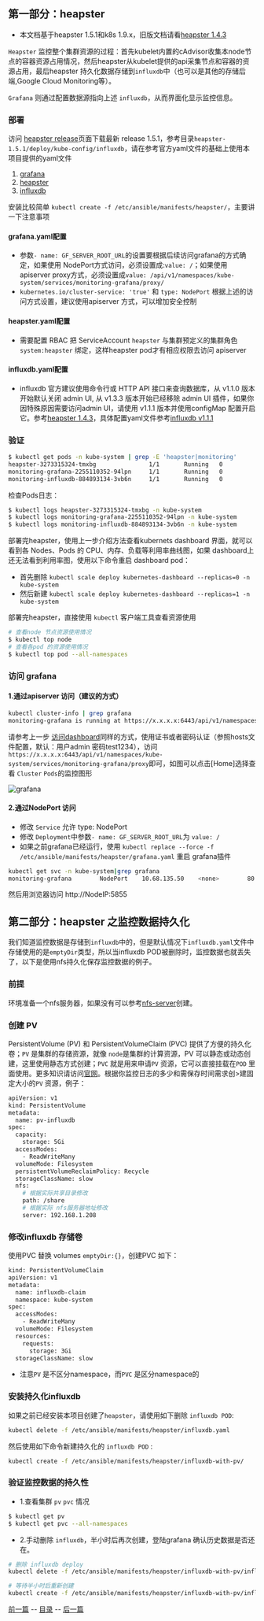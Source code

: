 ## 第一部分：heapster

+ 本文档基于heapster 1.5.1和k8s 1.9.x，旧版文档请看[heapster 1.4.3](heapster.1.4.3.md)

`Heapster` 监控整个集群资源的过程：首先kubelet内置的cAdvisor收集本node节点的容器资源占用情况，然后heapster从kubelet提供的api采集节点和容器的资源占用，最后heapster 持久化数据存储到`influxdb`中（也可以是其他的存储后端,Google Cloud Monitoring等）。

`Grafana` 则通过配置数据源指向上述 `influxdb`，从而界面化显示监控信息。

### 部署

访问 [heapster release](https://github.com/kubernetes/heapster)页面下载最新 release 1.5.1，参考目录`heapster-1.5.1/deploy/kube-config/influxdb`，请在参考官方yaml文件的基础上使用本项目提供的yaml文件

1. [grafana](../../manifests/heapster/grafana.yaml)
1. [heapster](../../manifests/heapster/heapster.yaml)
1. [influxdb](../../manifests/heapster/influxdb.yaml)

安装比较简单 `kubectl create -f /etc/ansible/manifests/heapster/`，主要讲一下注意事项

#### grafana.yaml配置

+ 参数`- name: GF_SERVER_ROOT_URL`的设置要根据后续访问grafana的方式确定，如果使用 NodePort方式访问，必须设置成:`value: /`；如果使用apiserver proxy方式，必须设置成`value: /api/v1/namespaces/kube-system/services/monitoring-grafana/proxy/`
+ `kubernetes.io/cluster-service: 'true'` 和 `type: NodePort` 根据上述的访问方式设置，建议使用apiserver 方式，可以增加安全控制

#### heapster.yaml配置

+ 需要配置 RBAC 把 ServiceAccount `heapster` 与集群预定义的集群角色 `system:heapster` 绑定，这样heapster pod才有相应权限去访问 apiserver

#### influxdb.yaml配置

+ influxdb 官方建议使用命令行或 HTTP API 接口来查询数据库，从 v1.1.0 版本开始默认关闭 admin UI, 从 v1.3.3 版本开始已经移除 admin UI 插件，如果你因特殊原因需要访问admin UI，请使用 v1.1.1 版本并使用configMap 配置开启它。参考[heapster 1.4.3](heapster.1.4.3.md)，具体配置yaml文件参考[influxdb v1.1.1](../../manifests/heapster/influxdb-v1.1.1/influxdb.yaml)

### 验证

``` bash
$ kubectl get pods -n kube-system | grep -E 'heapster|monitoring'
heapster-3273315324-tmxbg               1/1       Running   0          11m
monitoring-grafana-2255110352-94lpn     1/1       Running   0          11m
monitoring-influxdb-884893134-3vb6n     1/1       Running   0          11m
```
检查Pods日志：
``` bash
$ kubectl logs heapster-3273315324-tmxbg -n kube-system
$ kubectl logs monitoring-grafana-2255110352-94lpn -n kube-system
$ kubectl logs monitoring-influxdb-884893134-3vb6n -n kube-system
```
部署完heapster，使用上一步介绍方法查看kubernets dashboard 界面，就可以看到各 Nodes、Pods 的 CPU、内存、负载等利用率曲线图，如果 dashboard上还无法看到利用率图，使用以下命令重启 dashboard pod：
+ 首先删除 `kubectl scale deploy kubernetes-dashboard --replicas=0 -n kube-system`
+ 然后新建 `kubectl scale deploy kubernetes-dashboard --replicas=1 -n kube-system`

部署完heapster，直接使用 `kubectl` 客户端工具查看资源使用

``` bash
# 查看node 节点资源使用情况
$ kubectl top node	
# 查看各pod 的资源使用情况
$ kubectl top pod --all-namespaces
```

### 访问 grafana

#### 1.通过apiserver 访问（建议的方式）

``` bash
kubectl cluster-info | grep grafana
monitoring-grafana is running at https://x.x.x.x:6443/api/v1/namespaces/kube-system/services/monitoring-grafana/proxy
```
请参考上一步 [访问dashboard](dashboard.md)同样的方式，使用证书或者密码认证（参照hosts文件配置，默认：用户admin 密码test1234），访问`https://x.x.x.x:6443/api/v1/namespaces/kube-system/services/monitoring-grafana/proxy`即可，如图可以点击[Home]选择查看 `Cluster` `Pods`的监控图形

![grafana](../../pics/grafana.png)

#### 2.通过NodePort 访问

+ 修改 `Service` 允许 type: NodePort
+ 修改 `Deployment`中参数`- name: GF_SERVER_ROOT_URL`为 `value: /`
+ 如果之前grafana已经运行，使用 `kubectl replace --force -f /etc/ansible/manifests/heapster/grafana.yaml` 重启 grafana插件

``` bash
kubectl get svc -n kube-system|grep grafana
monitoring-grafana        NodePort    10.68.135.50    <none>        80:5855/TCP		11m
```
然后用浏览器访问 http://NodeIP:5855 


## 第二部分：heapster 之监控数据持久化

我们知道监控数据是存储到`influxdb`中的，但是默认情况下`influxdb.yaml`文件中存储使用的是`emptyDir`类型，所以当influxdb POD被删除时，监控数据也就丢失了，以下是使用nfs持久化保存监控数据的例子。

### 前提
环境准备一个nfs服务器，如果没有可以参考[nfs-server](nfs-server.md)创建。

### 创建 PV
PersistentVolume (PV) 和 PersistentVolumeClaim (PVC) 提供了方便的持久化卷；`PV` 是集群的存储资源，就像 `node`是集群的计算资源，PV 可以静态或动态创建，这里使用静态方式创建；`PVC` 就是用来申请`PV` 资源，它可以直接挂载在`POD` 里面使用。更多知识请访问[官网](https://kubernetes.io/docs/concepts/storage/persistent-volumes/#persistentvolumeclaims)。根据你监控日志的多少和需保存时间需求创>建固定大小的`PV` 资源，例子：

``` bash
apiVersion: v1
kind: PersistentVolume
metadata:
  name: pv-influxdb
spec:
  capacity:
    storage: 5Gi
  accessModes:
    - ReadWriteMany
  volumeMode: Filesystem
  persistentVolumeReclaimPolicy: Recycle
  storageClassName: slow
  nfs:
    # 根据实际共享目录修改
    path: /share
    # 根据实际 nfs服务器地址修改
    server: 192.168.1.208
```

### 修改influxdb 存储卷
使用PVC 替换 volumes `emptyDir:{}`，创建PVC 如下：

``` bash
kind: PersistentVolumeClaim
apiVersion: v1
metadata:
  name: influxdb-claim
  namespace: kube-system
spec:
  accessModes:
    - ReadWriteMany
  volumeMode: Filesystem
  resources:
    requests:
      storage: 3Gi
  storageClassName: slow
```
+ 注意`PV` 是不区分namespace，而`PVC` 是区分namespace的

### 安装持久化influxdb

如果之前已经安装本项目创建了`heapster`，请使用如下删除 `influxdb POD`:

``` bash
kubectl delete -f /etc/ansible/manifests/heapster/influxdb.yaml
```

然后使用如下命令新建持久化的 `influxdb POD` :

``` bash
kubectl create -f /etc/ansible/manifests/heapster/influxdb-with-pv/
```

### 验证监控数据的持久性

+ 1.查看集群 `pv` `pvc` 情况

``` bash
$ kubectl get pv
$ kubectl get pvc --all-namespaces
```

+ 2.手动删除 `influxdb`，半小时后再次创建，登陆grafana 确认历史数据是否还在。

``` bash
# 删除 influxdb deploy
kubectl delete -f /etc/ansible/manifests/heapster/influxdb-with-pv/influxdb.yaml

# 等待半小时后重新创建
kubectl create -f /etc/ansible/manifests/heapster/influxdb-with-pv/influxdb.yaml
```


[前一篇](dashboard.md) -- [目录](index.md) -- [后一篇](ingress.md)
